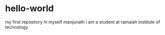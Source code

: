 # hello-world
my first repository
hi myself manjunath i am a student at ramaiah institute of technology
